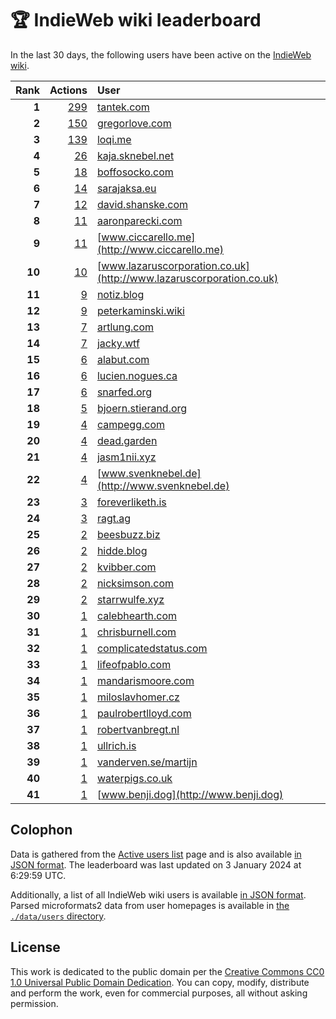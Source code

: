 # 🏆 IndieWeb wiki leaderboard

In the last 30 days, the following users have been active on the [IndieWeb wiki](https://indieweb.org).

| Rank | Actions | User |
|-----:|--------:|:-----|
| **1** | [299](https://indieweb.org/Special:Contributions/Tantek.com) | [tantek.com](http://tantek.com) |
| **2** | [150](https://indieweb.org/Special:Contributions/Gregorlove.com) | [gregorlove.com](http://gregorlove.com) |
| **3** | [139](https://indieweb.org/Special:Contributions/Loqi.me) | [loqi.me](http://loqi.me) |
| **4** | [26](https://indieweb.org/Special:Contributions/Kaja.sknebel.net) | [kaja.sknebel.net](http://kaja.sknebel.net) |
| **5** | [18](https://indieweb.org/Special:Contributions/Boffosocko.com) | [boffosocko.com](http://boffosocko.com) |
| **6** | [14](https://indieweb.org/Special:Contributions/Sarajaksa.eu) | [sarajaksa.eu](http://sarajaksa.eu) |
| **7** | [12](https://indieweb.org/Special:Contributions/David.shanske.com) | [david.shanske.com](http://david.shanske.com) |
| **8** | [11](https://indieweb.org/Special:Contributions/Aaronparecki.com) | [aaronparecki.com](http://aaronparecki.com) |
| **9** | [11](https://indieweb.org/Special:Contributions/Www.ciccarello.me) | [www.ciccarello.me](http://www.ciccarello.me) |
| **10** | [10](https://indieweb.org/Special:Contributions/Www.lazaruscorporation.co.uk) | [www.lazaruscorporation.co.uk](http://www.lazaruscorporation.co.uk) |
| **11** | [9](https://indieweb.org/Special:Contributions/Notiz.blog) | [notiz.blog](http://notiz.blog) |
| **12** | [9](https://indieweb.org/Special:Contributions/Peterkaminski.wiki) | [peterkaminski.wiki](http://peterkaminski.wiki) |
| **13** | [7](https://indieweb.org/Special:Contributions/Artlung.com) | [artlung.com](http://artlung.com) |
| **14** | [7](https://indieweb.org/Special:Contributions/Jacky.wtf) | [jacky.wtf](http://jacky.wtf) |
| **15** | [6](https://indieweb.org/Special:Contributions/Alabut.com) | [alabut.com](http://alabut.com) |
| **16** | [6](https://indieweb.org/Special:Contributions/Lucien.nogues.ca) | [lucien.nogues.ca](http://lucien.nogues.ca) |
| **17** | [6](https://indieweb.org/Special:Contributions/Snarfed.org) | [snarfed.org](http://snarfed.org) |
| **18** | [5](https://indieweb.org/Special:Contributions/Bjoern.stierand.org) | [bjoern.stierand.org](http://bjoern.stierand.org) |
| **19** | [4](https://indieweb.org/Special:Contributions/Campegg.com) | [campegg.com](http://campegg.com) |
| **20** | [4](https://indieweb.org/Special:Contributions/Dead.garden) | [dead.garden](http://dead.garden) |
| **21** | [4](https://indieweb.org/Special:Contributions/Jasm1nii.xyz) | [jasm1nii.xyz](http://jasm1nii.xyz) |
| **22** | [4](https://indieweb.org/Special:Contributions/Www.svenknebel.de) | [www.svenknebel.de](http://www.svenknebel.de) |
| **23** | [3](https://indieweb.org/Special:Contributions/Foreverliketh.is) | [foreverliketh.is](http://foreverliketh.is) |
| **24** | [3](https://indieweb.org/Special:Contributions/Ragt.ag) | [ragt.ag](http://ragt.ag) |
| **25** | [2](https://indieweb.org/Special:Contributions/Beesbuzz.biz) | [beesbuzz.biz](http://beesbuzz.biz) |
| **26** | [2](https://indieweb.org/Special:Contributions/Hidde.blog) | [hidde.blog](http://hidde.blog) |
| **27** | [2](https://indieweb.org/Special:Contributions/Kvibber.com) | [kvibber.com](http://kvibber.com) |
| **28** | [2](https://indieweb.org/Special:Contributions/Nicksimson.com) | [nicksimson.com](http://nicksimson.com) |
| **29** | [2](https://indieweb.org/Special:Contributions/Starrwulfe.xyz) | [starrwulfe.xyz](http://starrwulfe.xyz) |
| **30** | [1](https://indieweb.org/Special:Contributions/Calebhearth.com) | [calebhearth.com](http://calebhearth.com) |
| **31** | [1](https://indieweb.org/Special:Contributions/Chrisburnell.com) | [chrisburnell.com](http://chrisburnell.com) |
| **32** | [1](https://indieweb.org/Special:Contributions/Complicatedstatus.com) | [complicatedstatus.com](http://complicatedstatus.com) |
| **33** | [1](https://indieweb.org/Special:Contributions/Lifeofpablo.com) | [lifeofpablo.com](http://lifeofpablo.com) |
| **34** | [1](https://indieweb.org/Special:Contributions/Mandarismoore.com) | [mandarismoore.com](http://mandarismoore.com) |
| **35** | [1](https://indieweb.org/Special:Contributions/Miloslavhomer.cz) | [miloslavhomer.cz](http://miloslavhomer.cz) |
| **36** | [1](https://indieweb.org/Special:Contributions/Paulrobertlloyd.com) | [paulrobertlloyd.com](http://paulrobertlloyd.com) |
| **37** | [1](https://indieweb.org/Special:Contributions/Robertvanbregt.nl) | [robertvanbregt.nl](http://robertvanbregt.nl) |
| **38** | [1](https://indieweb.org/Special:Contributions/Ullrich.is) | [ullrich.is](http://ullrich.is) |
| **39** | [1](https://indieweb.org/Special:Contributions/Vanderven.se_martijn) | [vanderven.se/martijn](http://vanderven.se/martijn) |
| **40** | [1](https://indieweb.org/Special:Contributions/Waterpigs.co.uk) | [waterpigs.co.uk](http://waterpigs.co.uk) |
| **41** | [1](https://indieweb.org/Special:Contributions/Www.benji.dog) | [www.benji.dog](http://www.benji.dog) |


## Colophon

Data is gathered from the [Active users list](https://indieweb.org/Special:ActiveUsers) page and is also available [in JSON format](https://github.com/jgarber623/indieweb-wiki-leaderboard/blob/main/data/leaderboard.json). The leaderboard was last updated on 3 January 2024 at 6:29:59 UTC.

Additionally, a list of all IndieWeb wiki users is available [in JSON format](https://github.com/jgarber623/indieweb-wiki-leaderboard/blob/main/data/users.json). Parsed microformats2 data from user homepages is available in [the `./data/users` directory](https://github.com/jgarber623/indieweb-wiki-leaderboard/blob/main/data/users).

## License

This work is dedicated to the public domain per the [Creative Commons CC0 1.0 Universal Public Domain Dedication](https://creativecommons.org/publicdomain/zero/1.0/). You can copy, modify, distribute and perform the work, even for commercial purposes, all without asking permission.
